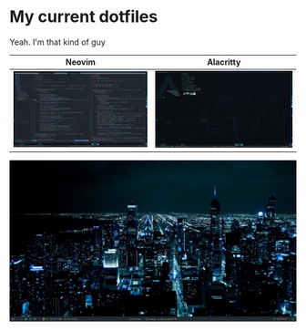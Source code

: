 # My current dotfiles
Yeah. I'm that kind of guy

Neovim            |  Alacritty
:-------------------------:|:-------------------------:
![](./images/screenshots/nvim.jpg)  |  ![](./images/screenshots/alacritty.jpg)

![](./images/screenshots/desktop.jpg)
